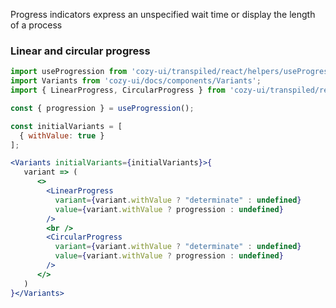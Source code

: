 Progress indicators express an unspecified wait time or display the length of a process

### Linear and circular progress

```jsx
import useProgression from 'cozy-ui/transpiled/react/helpers/useProgression';
import Variants from 'cozy-ui/docs/components/Variants';
import { LinearProgress, CircularProgress } from 'cozy-ui/transpiled/react/Progress';

const { progression } = useProgression();

const initialVariants = [
  { withValue: true }
];

<Variants initialVariants={initialVariants}>{
   variant => (
      <>
        <LinearProgress
          variant={variant.withValue ? "determinate" : undefined}
          value={variant.withValue ? progression : undefined}
        />
        <br />
        <CircularProgress
          variant={variant.withValue ? "determinate" : undefined}
          value={variant.withValue ? progression : undefined}
        />
      </>
   )
}</Variants>
```
